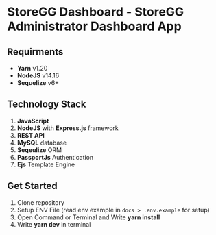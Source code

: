 # StoreGG Dashboard - StoreGG Administrator Dashboard App

## Requirments

- **Yarn** v1.20
- **NodeJS** v14.16
- **Sequelize** v6+

## Technology Stack

1. **JavaScript**
2. **NodeJS** with **Express.js** framework
3. **REST API**
4. **MySQL** database
5. **Seqeulize** ORM
6. **PassportJs** Authentication
7. **Ejs** Template Engine

## Get Started

1. Clone repository
2. Setup ENV File (read env example in `docs > .env.example` for setup)
3. Open Command or Terminal and Write **yarn install**
4. Write **yarn dev** in terminal

